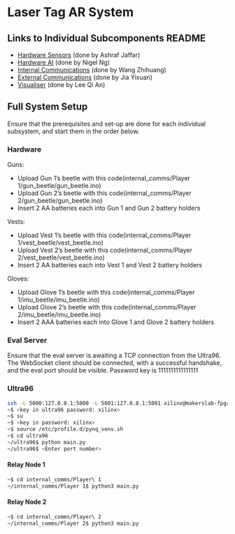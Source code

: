# Laser Tag AR System

## Links to Individual Subcomponents README
* [Hardware Sensors](hardware/README.md) (done by Ashraf Jaffar)
* [Hardware AI](hardware-ai/README.md) (done by Nigel Ng)
* [Internal Communications](internal_comms/README.md) (done by Wang Zhihuang)
* [External Communications](external_comms/README.md) (done by Jia Yixuan)
* [Visualiser](visualizer/README.md) (done by Lee Qi An)

## Full System Setup
Ensure that the prerequisites and set-up are done for each individual subsystem, and start them in the order below.

### Hardware 
Guns:
* Upload Gun 1’s beetle with this code(internal_comms/Player 1/gun_beetle/gun_beetle.ino)
* Upload Gun 2’s beetle with this code(internal_comms/Player 2/gun_beetle/gun_beetle.ino)
* Insert 2 AA batteries each into Gun 1 and Gun 2 battery holders

Vests:
* Upload Vest 1’s beetle with this code(internal_comms/Player 1/vest_beetle/vest_beetle.ino)
* Upload Vest 2’s beetle with this code(internal_comms/Player 2/vest_beetle/vest_beetle.ino)
* Insert 2 AA batteries each into Vest 1 and Vest 2 battery holders

Gloves:
* Upload Glove 1’s beetle with this code(internal_comms/Player 1/imu_beetle/imu_beetle.ino)
* Upload Glove 2’s beetle with this code(internal_comms/Player 2/imu_beetle/imu_beetle.ino)
* Insert 2 AAA batteries each into Glove 1 and Glove 2 battery holders

### Eval Server
Ensure that the eval server is awaiting a TCP connection from the Ultra96. The WebSocket client should be connected, with a successful handshake, and the eval port should be visible.
Password key is 1111111111111111

### Ultra96
```sh
ssh -L 5000:127.0.0.1:5000 -L 5001:127.0.0.1:5001 xilinx@makerslab-fpga-17.d2.comp.nus.edu.sg
~$ <key in ultra96 password: xilinx>
~$ su
~$ <key in password: xilinx>
~$ source /etc/profile.d/pynq_venv.sh
~$ cd ultra96
~/ultra96$ python main.py
~/ultra96$ <Enter port number>
```

#### Relay Node 1
```sh 
~$ cd internal_comms/Player\ 1
~/internal_comms/Player 1$ python3 main.py
```
#### Relay Node 2
```sh 
~$ cd internal_comms/Player\ 2
~/internal_comms/Player 2$ python3 main.py
```
